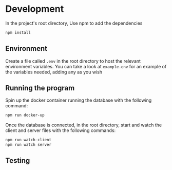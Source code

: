 # Development
In the project's root directory, Use npm to add the dependencies

  ```sh
  npm install
  ```

## Environment

Create a file called `.env` in the root directory to host the relevant environment variables. You can take a look at `example.env` for an example of the variables needed, adding any as you wish

## Running the program

Spin up the docker container running the database with the following command:

  ```sh
  npm run docker-up
  ```

Once the database is connected, in the root directory, start and watch the client and server files with the following commands:

  ```sh
  npm run watch-client
  npm run watch server
  ```

## Testing